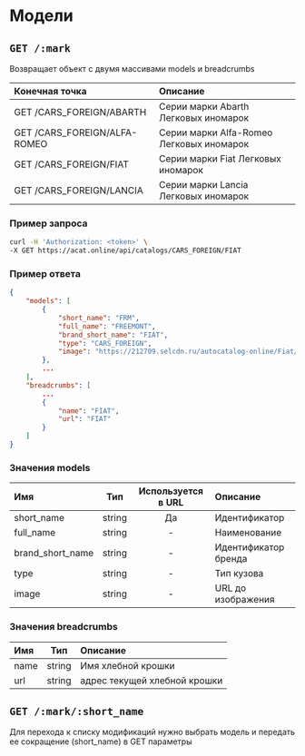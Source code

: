 # Модели

## `GET /:mark`

Возвращает объект с двумя массивами models и breadcrumbs

| Конечная точка | Описание |
| :---- | :--------------- |
| GET /CARS_FOREIGN/ABARTH | Серии марки Abarth Легковых иномарок |
| GET /CARS_FOREIGN/ALFA-ROMEO | Серии марки Alfa-Romeo Легковых иномарок |
| GET /CARS_FOREIGN/FIAT | Серии марки Fiat Легковых иномарок |
| GET /CARS_FOREIGN/LANCIA | Серии марки Lancia Легковых иномарок |

### Пример запроса

```bash
curl -H 'Authorization: <token>' \
-X GET https://acat.online/api/catalogs/CARS_FOREIGN/FIAT
```

### Пример ответа

```json
{
    "models": [
        {
            "short_name": "FRM",
            "full_name": "FREEMONT",
            "brand_short_name": "FIAT",
            "type": "CARS_FOREIGN",
            "image": "https://212709.selcdn.ru/autocatalog-online/Fiat/appsrv_img/F/model_imgs/small/FRM"
        },
        ...
    ],
    "breadcrumbs": [
        ...
        {
            "name": "FIAT",
            "url": "FIAT"
        }
    ]
}
```

### Значения models

| Имя | Тип | Используется в URL | Описание |
| :---- | :------: | :------: | :--------------- |
| short_name | string | Да | Идентификатор |
| full_name | string | - | Наименование |
| brand_short_name | string | - | Идентификатор бренда |
| type | string | - | Тип кузова |
| image | string | - | URL до изображения |

### Значения breadcrumbs

| Имя | Тип | Описание |
| :---- | :------: | :--------------- |
| name | string | Имя хлебной крошки |
| url | string | адрес текущей хлебной крошки |


## `GET /:mark/:short_name`

Для перехода к списку модификаций нужно выбрать модель и передать ее сокращение (short_name) в GET параметры